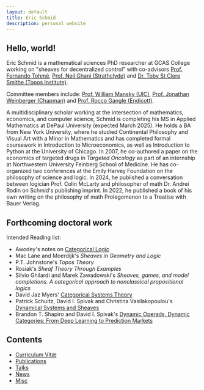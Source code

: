 ```yaml
---
layout: default
title: Eric Schmid
description: personal website
---
```


## Hello, world!

Eric Schmid is a mathematical sciences PhD researcher at GCAS College working on "sheaves for decentralized control" with co-advisors [Prof. Fernando Tohmé](https://scholar.google.com/citations?user=butwPD4AAAAJ&hl=en), [Prof. Neil Ghani (Strathclyde)](https://www.strath.ac.uk/staff/ghanineilprof/) and [Dr. Toby St Clere Smithe (Topos Institute)](https://scholar.google.co.uk/citations?user=wlJckLgAAAAJ&hl=en).

Committee members include: [Prof. William Mansky (UIC)](https://mansky.lab.uic.edu/), [Prof. Jonathan Weinberger (Chapman)](https://www.chapman.edu/engineering/about/faculty/program-faculty/jonathan-weinberger.aspx) and [Prof. Rocco Gangle (Endicott)](https://scholar.google.com/citations?user=RnrKWB0AAAAJ&hl=en).

A multidisciplinary scholar working at the intersection of mathematics, economics, and computer science, Schmid is completing his MS in Applied Mathematics at DePaul University (expected March 2025). He holds a BA from New York University, where he studied Continental Philosophy and Visual Art with a Minor in Mathematics and has completed formal coursework in Introduction to Microeconomics, as well as Introduction to Python at the University of Chicago. In 2007, he co-authored a paper on the economics of targeted drugs in _Targeted Oncology_ as part of an internship at Northwestern University Feinberg School of Medicine. He has co-organized two conferences at the Emily Harvey Foundation on the philosophy of science and logic. In 2024, he published a conversation between logician Prof. Colin McLarty and philosopher of math Dr. Andrei Rodin on Schmid's publishing imprint. In 2022, he published a book of his own writing on the philosophy of math Prolegomenon to a Treatise with Bauer Verlag.

## Forthcoming doctoral work

Intended Reading list:
* Awodey's notes on [Categorical Logic](https://awodey.github.io/catlog/notes/catlogdraft.pdf)
* Mac Lane and Moerdijk's _Sheaves in Geometry and Logic_
* P.T. Johnstone's _Topos Theory_
* Rosiak's _Sheaf Theory Through Examples_
* Silvio Ghilardi and Marek Zawadowski's _Sheaves, games, and model completions. A categorical approach to nonclassical propositional logics_
* David Jaz Myers' [Categorical Systems Theory](https://www.davidjaz.com/Papers/DynamicalBook.pdf)
* Patrick Schultz, David I. Spivak and Christina Vasilakopoulou's [Dynamical Systems and Sheaves](https://arxiv.org/abs/1609.08086)
* Brandon T. Shapiro and David I. Spivak's [Dynamic Operads, Dynamic Categories: From Deep Learning to Prediction Markets](https://arxiv.org/abs/2205.03906)

## Contents

* [Curriculum Vitæ](/cv/EricMSchmidCV_3-13-2025.pdf)
* [Publications](publications)
* [Talks](talks)
* [News](news)
* [Misc](misc)
